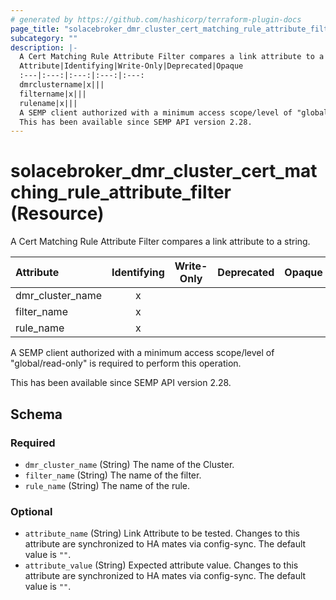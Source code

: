 ```yaml
---
# generated by https://github.com/hashicorp/terraform-plugin-docs
page_title: "solacebroker_dmr_cluster_cert_matching_rule_attribute_filter Resource - solacebroker"
subcategory: ""
description: |-
  A Cert Matching Rule Attribute Filter compares a link attribute to a string.
  Attribute|Identifying|Write-Only|Deprecated|Opaque
  :---|:---:|:---:|:---:|:---:
  dmrclustername|x|||
  filtername|x|||
  rulename|x|||
  A SEMP client authorized with a minimum access scope/level of "global/read-only" is required to perform this operation.
  This has been available since SEMP API version 2.28.
---
```


# solacebroker_dmr_cluster_cert_matching_rule_attribute_filter (Resource)

A Cert Matching Rule Attribute Filter compares a link attribute to a string.


Attribute|Identifying|Write-Only|Deprecated|Opaque
:---|:---:|:---:|:---:|:---:
dmr_cluster_name|x|||
filter_name|x|||
rule_name|x|||



A SEMP client authorized with a minimum access scope/level of "global/read-only" is required to perform this operation.

This has been available since SEMP API version 2.28.



<!-- schema generated by tfplugindocs -->
## Schema

### Required

- `dmr_cluster_name` (String) The name of the Cluster.
- `filter_name` (String) The name of the filter.
- `rule_name` (String) The name of the rule.

### Optional

- `attribute_name` (String) Link Attribute to be tested. Changes to this attribute are synchronized to HA mates via config-sync. The default value is `""`.
- `attribute_value` (String) Expected attribute value. Changes to this attribute are synchronized to HA mates via config-sync. The default value is `""`.
